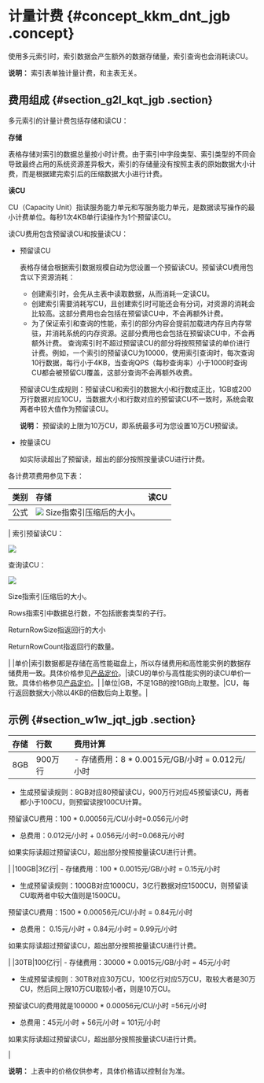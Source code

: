 # 计量计费 {#concept_kkm_dnt_jgb .concept}

使用多元索引时，索引数据会产生额外的数据存储量，索引查询也会消耗读CU。

**说明：** 索引表单独计量计费，和主表无关。

## 费用组成 {#section_g2l_kqt_jgb .section}

多元索引的计量计费包括存储和读CU：

**存储**

表格存储对索引的数据总量按小时计费。由于索引中字段类型、索引类型的不同会导致最终占用的系统资源差异极大，索引的存储量没有按照主表的原始数据大小计费，而是根据建完索引后的压缩数据大小进行计费。

**读CU**

CU（Capacity Unit）指读服务能力单元和写服务能力单元，是数据读写操作的最小计费单位。每秒1次4KB单行读操作为1个预留读CU。

读CU费用包含预留读CU和按量读CU：

-   预留读CU

    表格存储会根据索引数据规模自动为您设置一个预留读CU。预留读CU费用包含以下资源消耗：

    -   创建索引时，会先从主表中读取数据，从而消耗一定读CU。
    -   创建索引需要消耗写CU，且创建索引时可能还会有分词，对资源的消耗会比较高。这部分费用也会包括在预留读CU中，不会再额外计费。
    -   为了保证索引和查询的性能，索引的部分内容会提前加载进内存且内存常驻，并消耗系统的内存资源。这部分费用也会包括在预留读CU中，不会再额外计费。
    查询索引时不超过预留读CU的部分将按照预留读的单价进行计费。例如，一个索引的预留读CU为10000，使用索引查询时，每次查询10行数据，每行小于4KB，当查询QPS（每秒查询率）小于1000时查询CU都会被预留CU覆盖，这部分查询不会再额外收费。

    预留读CU生成规则：预留读CU和索引的数据大小和行数成正比，1GB或200万行数据对应10CU，当数据大小和行数对应的预留读CU不一致时，系统会取两者中较大值作为预留读CU。

    **说明：** 预留读的上限为10万CU，即系统最多可为您设置10万CU预留读。

-   按量读CU

    如实际读超出了预留读，超出的部分按照按量读CU进行计费。


各计费项费用参见下表：

|类别|存储|读CU|
|:-|:-|:--|
|公式|![](http://static-aliyun-doc.oss-cn-hangzhou.aliyuncs.com/assets/img/90851/155557183736482_zh-CN.png) Size指索引压缩后的大小。

 | 索引预留读CU：

![](images/37260_zh-CN_source.png)

 查询读CU：

![](http://static-aliyun-doc.oss-cn-hangzhou.aliyuncs.com/assets/img/90851/155557183736910_zh-CN.png)

 Size指索引压缩后的大小。

 Rows指索引中数据总行数，不包括嵌套类型的子行。

 ReturnRowSize指返回行的大小

 ReturnRowCount指返回行的数量。

 |
|单价|索引数据都是存储在高性能磁盘上，所以存储费用和高性能实例的数据存储费用一致。具体价格参见[产品定价](https://www.aliyun.com/price/product?spm=5176.54465.905680.btn3.64ab6184B1X9th#/ots/detail)。|读CU的单价与高性能实例的读CU单价一致。具体价格参见[产品定价](https://www.aliyun.com/price/product?spm=5176.54465.905680.btn3.64ab6184B1X9th#/ots/detail)。|
|单位|GB，不足1GB的按1GB向上取整。|CU，每行返回数据大小除以4KB的倍数后向上取整。|

## 示例 {#section_w1w_jqt_jgb .section}

|存储|行数|费用计算|
|:-|:-|:---|
|8GB|900万行| -   存储费用：8 \* 0.0015元/GB/小时 = 0.012元/小时
-   生成预留读规则：8GB对应80预留读CU，900万行对应45预留读CU，两者都小于100CU，则预留读按100CU计算。

预留读CU费用：100 \* 0.00056元/CU/小时=0.056元/小时

-   总费用：0.012元/小时 + 0.056元/小时=0.068元/小时

 如果实际读超过预留读CU，超出部分按照按量读CU进行计费。

 |
|100GB|3亿行| -   存储费用：100 \* 0.0015元/GB/小时 = 0.15元/小时
-   生成预留读规则：100GB对应1000CU，3亿行数据对应1500CU，则预留读CU取两者中较大值则是1500CU。

预留读CU费用：1500 \* 0.00056元/CU/小时 = 0.84元/小时

-   总费用： 0.15元/小时 + 0.84元/小时 = 0.99元/小时

 如果实际读超过预留读CU，超出部分按照按量读CU进行计费。

 |
|30TB|100亿行| -   存储费用：30000 \* 0.0015元/GB/小时 = 45元/小时
-   生成预留读规则：30TB对应30万CU，100亿行对应5万CU，取较大者是30万CU，然后同上限10万CU取较小者，则是10万CU。

预留读CU的费用就是100000 \* 0.00056元/CU/小时 =56元/小时

-   总费用：45元/小时 + 56元/小时 = 101元/小时

 如果实际读超过预留读CU，超出部分按照按量读CU进行计费。

 |

**说明：** 上表中的价格仅供参考，具体价格请以控制台为准。

